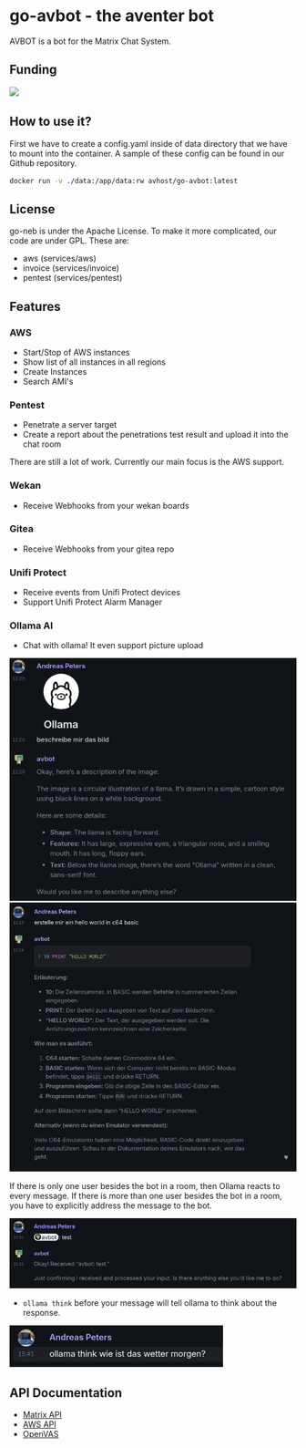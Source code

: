 # go-avbot - the aventer bot

AVBOT is a bot for the Matrix Chat System.


## Funding

[![](https://www.paypalobjects.com/en_US/i/btn/btn_donateCC_LG.gif)](https://www.paypal.com/donate/?hosted_button_id=H553XE4QJ9GJ8)

## How to use it?

First we have to create a config.yaml inside of data directory that we have to mount into the container. A sample of these config can be found in our Github repository.

```bash
docker run -v ./data:/app/data:rw avhost/go-avbot:latest
```

## License

go-neb is under the Apache License. To make it more complicated, our code are under GPL. These are:

- aws (services/aws)
- invoice (services/invoice)
- pentest (services/pentest)

## Features

### AWS

- Start/Stop of AWS instances
- Show list of all instances in all regions
- Create Instances
- Search AMI's

### Pentest

- Penetrate a server target
- Create a report about the penetrations test result and upload it into the chat room

There are still a lot of work. Currently our main focus is the AWS support.

### Wekan

- Receive Webhooks from your wekan boards

### Gitea

- Receive Webhooks from your gitea repo

### Unifi Protect

- Receive events from Unifi Protect devices
- Support Unifi Protect Alarm Manager

### Ollama AI

- Chat with ollama! It even support picture upload

![clipboard_20250417122305.bmp](vx_images/clipboard_20250417122305.bmp)
![clipboard_20250417122430.bmp](vx_images/clipboard_20250417122430.bmp)

If there is only one user besides the bot in a room, then Ollama reacts to every message.
If there is more than one user besides the bot in a room, you have to explicitly
address the message to the bot.

![clipboard_20250709213451.bmp](vx_images/clipboard_20250709213451.bmp)

- `ollama think` before your message will tell ollama to think about the response.

![clipboard_20250715154423.bmp](vx_images/clipboard_20250715154423.bmp)

## API Documentation

- [Matrix API](https://www.matrix.org/docs/spec/r0.0.0/client_server.html)
- [AWS API](https://docs.aws.amazon.com/sdk-for-go/v1/developer-guide/setting-up.html)
- [OpenVAS](https://docs.greenbone.net/API/GMP/gmp-20.08.html)

